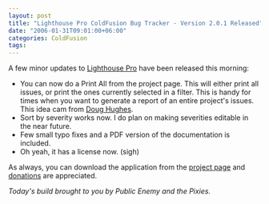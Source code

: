 ```yaml
---
layout: post
title: "Lighthouse Pro ColdFusion Bug Tracker - Version 2.0.1 Released"
date: "2006-01-31T09:01:00+06:00"
categories: ColdFusion 
tags: 
---
```


A few minor updates to <a href="http://ray.camdenfamily.com/projects/lhp">Lighthouse Pro</a> have been released this morning:

<ul>
<li>You can now do a Print All from the project page. This will either print all issues, or print the ones currently selected in a filter. This is handy for times when you want to generate a report of an entire project's issues. This idea cam from <a href="http://www.alagad.com">Doug Hughes</a>.
<li>Sort by severity works now. I do plan on making severities editable in the near future.
<li>Few small typo fixes and a PDF version of the documentation is included.
<li>Oh yeah, it has a license now. (sigh)
</ul>

As always, you can download the application from the <a href="http://ray.camdenfamily.com/projects/lhp">project page</a> and <a href="http://www.amazon.com/o/registry/2TCL1D08EZEYE">donations</a> are appreciated. 

<i>Today's build brought to you by Public Enemy and the Pixies.</i>